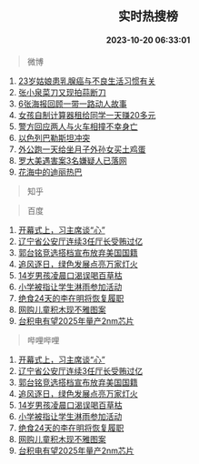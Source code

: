 <div align="center"><h2>实时热搜榜</h2><h4>2023-10-20 06:33:01</h4></div>

> 微博  

1. [23岁姑娘患乳腺癌与不良生活习惯有关](https://s.weibo.com/weibo?q=%2323%E5%B2%81%E5%A7%91%E5%A8%98%E6%82%A3%E4%B9%B3%E8%85%BA%E7%99%8C%E4%B8%8E%E4%B8%8D%E8%89%AF%E7%94%9F%E6%B4%BB%E4%B9%A0%E6%83%AF%E6%9C%89%E5%85%B3%23&t=31&band_rank=1&Refer=top)<br />
2. [张小泉菜刀又现拍蒜断刀](https://s.weibo.com/weibo?q=%23%E5%BC%A0%E5%B0%8F%E6%B3%89%E8%8F%9C%E5%88%80%E5%8F%88%E7%8E%B0%E6%8B%8D%E8%92%9C%E6%96%AD%E5%88%80%23&t=31&band_rank=2&Refer=top)<br />
3. [6张海报回顾一带一路动人故事](https://s.weibo.com/weibo?q=%236%E5%BC%A0%E6%B5%B7%E6%8A%A5%E5%9B%9E%E9%A1%BE%E4%B8%80%E5%B8%A6%E4%B8%80%E8%B7%AF%E5%8A%A8%E4%BA%BA%E6%95%85%E4%BA%8B%23&t=31&band_rank=3&Refer=top)<br />
4. [女孩自制计算器租给同学一天赚20多元](https://s.weibo.com/weibo?q=%23%E5%A5%B3%E5%AD%A9%E8%87%AA%E5%88%B6%E8%AE%A1%E7%AE%97%E5%99%A8%E7%A7%9F%E7%BB%99%E5%90%8C%E5%AD%A6%E4%B8%80%E5%A4%A9%E8%B5%9A20%E5%A4%9A%E5%85%83%23&t=31&band_rank=4&Refer=top)<br />
5. [警方回应两人与火车相撞不幸身亡](https://s.weibo.com/weibo?q=%23%E8%AD%A6%E6%96%B9%E5%9B%9E%E5%BA%94%E4%B8%A4%E4%BA%BA%E4%B8%8E%E7%81%AB%E8%BD%A6%E7%9B%B8%E6%92%9E%E4%B8%8D%E5%B9%B8%E8%BA%AB%E4%BA%A1%23&t=31&band_rank=5&Refer=top)<br />
6. [以色列巴勒斯坦冲突](https://s.weibo.com/weibo?q=%23%E4%BB%A5%E8%89%B2%E5%88%97%E5%B7%B4%E5%8B%92%E6%96%AF%E5%9D%A6%E5%86%B2%E7%AA%81%23&t=31&band_rank=6&Refer=top)<br />
7. [外公跑一天给坐月子外孙女买土鸡蛋](https://s.weibo.com/weibo?q=%23%E5%A4%96%E5%85%AC%E8%B7%91%E4%B8%80%E5%A4%A9%E7%BB%99%E5%9D%90%E6%9C%88%E5%AD%90%E5%A4%96%E5%AD%99%E5%A5%B3%E4%B9%B0%E5%9C%9F%E9%B8%A1%E8%9B%8B%23&t=31&band_rank=7&Refer=top)<br />
8. [罗大美遇害案3名嫌疑人已落网](https://s.weibo.com/weibo?q=%23%E7%BD%97%E5%A4%A7%E7%BE%8E%E9%81%87%E5%AE%B3%E6%A1%883%E5%90%8D%E5%AB%8C%E7%96%91%E4%BA%BA%E5%B7%B2%E8%90%BD%E7%BD%91%23&t=31&band_rank=8&Refer=top)<br />
9. [花海中的迪丽热巴](https://s.weibo.com/weibo?q=%23%E8%8A%B1%E6%B5%B7%E4%B8%AD%E7%9A%84%E8%BF%AA%E4%B8%BD%E7%83%AD%E5%B7%B4%23&t=31&band_rank=9&Refer=top)<br />

> 知乎  


> 百度  

1. [开幕式上，习主席谈“心”](https://www.baidu.com/s?wd=%E5%BC%80%E5%B9%95%E5%BC%8F%E4%B8%8A%EF%BC%8C%E4%B9%A0%E4%B8%BB%E5%B8%AD%E8%B0%88%E2%80%9C%E5%BF%83%E2%80%9D&sa=fyb_news&rsv_dl=fyb_news)<br />
2. [辽宁省公安厅连续3任厅长受贿过亿](https://www.baidu.com/s?wd=%E8%BE%BD%E5%AE%81%E7%9C%81%E5%85%AC%E5%AE%89%E5%8E%85%E8%BF%9E%E7%BB%AD3%E4%BB%BB%E5%8E%85%E9%95%BF%E5%8F%97%E8%B4%BF%E8%BF%87%E4%BA%BF&sa=fyb_news&rsv_dl=fyb_news)<br />
3. [郭台铭竞选搭档宣布放弃美国国籍](https://www.baidu.com/s?wd=%E9%83%AD%E5%8F%B0%E9%93%AD%E7%AB%9E%E9%80%89%E6%90%AD%E6%A1%A3%E5%AE%A3%E5%B8%83%E6%94%BE%E5%BC%83%E7%BE%8E%E5%9B%BD%E5%9B%BD%E7%B1%8D&sa=fyb_news&rsv_dl=fyb_news)<br />
4. [追风逐日，绿色发展点亮万家灯火](https://www.baidu.com/s?wd=%E8%BF%BD%E9%A3%8E%E9%80%90%E6%97%A5%EF%BC%8C%E7%BB%BF%E8%89%B2%E5%8F%91%E5%B1%95%E7%82%B9%E4%BA%AE%E4%B8%87%E5%AE%B6%E7%81%AF%E7%81%AB&sa=fyb_news&rsv_dl=fyb_news)<br />
5. [14岁男孩凌晨口渴误喝百草枯](https://www.baidu.com/s?wd=14%E5%B2%81%E7%94%B7%E5%AD%A9%E5%87%8C%E6%99%A8%E5%8F%A3%E6%B8%B4%E8%AF%AF%E5%96%9D%E7%99%BE%E8%8D%89%E6%9E%AF&sa=fyb_news&rsv_dl=fyb_news)<br />
6. [小学被指让学生淋雨参加活动](https://www.baidu.com/s?wd=%E5%B0%8F%E5%AD%A6%E8%A2%AB%E6%8C%87%E8%AE%A9%E5%AD%A6%E7%94%9F%E6%B7%8B%E9%9B%A8%E5%8F%82%E5%8A%A0%E6%B4%BB%E5%8A%A8&sa=fyb_news&rsv_dl=fyb_news)<br />
7. [绝食24天的李在明将恢复履职](https://www.baidu.com/s?wd=%E7%BB%9D%E9%A3%9F24%E5%A4%A9%E7%9A%84%E6%9D%8E%E5%9C%A8%E6%98%8E%E5%B0%86%E6%81%A2%E5%A4%8D%E5%B1%A5%E8%81%8C&sa=fyb_news&rsv_dl=fyb_news)<br />
8. [网购儿童积木现不雅图案](https://www.baidu.com/s?wd=%E7%BD%91%E8%B4%AD%E5%84%BF%E7%AB%A5%E7%A7%AF%E6%9C%A8%E7%8E%B0%E4%B8%8D%E9%9B%85%E5%9B%BE%E6%A1%88&sa=fyb_news&rsv_dl=fyb_news)<br />
9. [台积电有望2025年量产2nm芯片](https://www.baidu.com/s?wd=%E5%8F%B0%E7%A7%AF%E7%94%B5%E6%9C%89%E6%9C%9B2025%E5%B9%B4%E9%87%8F%E4%BA%A72nm%E8%8A%AF%E7%89%87&sa=fyb_news&rsv_dl=fyb_news)<br />

> 哔哩哔哩  

1. [开幕式上，习主席谈“心”](https://www.baidu.com/s?wd=%E5%BC%80%E5%B9%95%E5%BC%8F%E4%B8%8A%EF%BC%8C%E4%B9%A0%E4%B8%BB%E5%B8%AD%E8%B0%88%E2%80%9C%E5%BF%83%E2%80%9D&sa=fyb_news&rsv_dl=fyb_news)<br />
2. [辽宁省公安厅连续3任厅长受贿过亿](https://www.baidu.com/s?wd=%E8%BE%BD%E5%AE%81%E7%9C%81%E5%85%AC%E5%AE%89%E5%8E%85%E8%BF%9E%E7%BB%AD3%E4%BB%BB%E5%8E%85%E9%95%BF%E5%8F%97%E8%B4%BF%E8%BF%87%E4%BA%BF&sa=fyb_news&rsv_dl=fyb_news)<br />
3. [郭台铭竞选搭档宣布放弃美国国籍](https://www.baidu.com/s?wd=%E9%83%AD%E5%8F%B0%E9%93%AD%E7%AB%9E%E9%80%89%E6%90%AD%E6%A1%A3%E5%AE%A3%E5%B8%83%E6%94%BE%E5%BC%83%E7%BE%8E%E5%9B%BD%E5%9B%BD%E7%B1%8D&sa=fyb_news&rsv_dl=fyb_news)<br />
4. [追风逐日，绿色发展点亮万家灯火](https://www.baidu.com/s?wd=%E8%BF%BD%E9%A3%8E%E9%80%90%E6%97%A5%EF%BC%8C%E7%BB%BF%E8%89%B2%E5%8F%91%E5%B1%95%E7%82%B9%E4%BA%AE%E4%B8%87%E5%AE%B6%E7%81%AF%E7%81%AB&sa=fyb_news&rsv_dl=fyb_news)<br />
5. [14岁男孩凌晨口渴误喝百草枯](https://www.baidu.com/s?wd=14%E5%B2%81%E7%94%B7%E5%AD%A9%E5%87%8C%E6%99%A8%E5%8F%A3%E6%B8%B4%E8%AF%AF%E5%96%9D%E7%99%BE%E8%8D%89%E6%9E%AF&sa=fyb_news&rsv_dl=fyb_news)<br />
6. [小学被指让学生淋雨参加活动](https://www.baidu.com/s?wd=%E5%B0%8F%E5%AD%A6%E8%A2%AB%E6%8C%87%E8%AE%A9%E5%AD%A6%E7%94%9F%E6%B7%8B%E9%9B%A8%E5%8F%82%E5%8A%A0%E6%B4%BB%E5%8A%A8&sa=fyb_news&rsv_dl=fyb_news)<br />
7. [绝食24天的李在明将恢复履职](https://www.baidu.com/s?wd=%E7%BB%9D%E9%A3%9F24%E5%A4%A9%E7%9A%84%E6%9D%8E%E5%9C%A8%E6%98%8E%E5%B0%86%E6%81%A2%E5%A4%8D%E5%B1%A5%E8%81%8C&sa=fyb_news&rsv_dl=fyb_news)<br />
8. [网购儿童积木现不雅图案](https://www.baidu.com/s?wd=%E7%BD%91%E8%B4%AD%E5%84%BF%E7%AB%A5%E7%A7%AF%E6%9C%A8%E7%8E%B0%E4%B8%8D%E9%9B%85%E5%9B%BE%E6%A1%88&sa=fyb_news&rsv_dl=fyb_news)<br />
9. [台积电有望2025年量产2nm芯片](https://www.baidu.com/s?wd=%E5%8F%B0%E7%A7%AF%E7%94%B5%E6%9C%89%E6%9C%9B2025%E5%B9%B4%E9%87%8F%E4%BA%A72nm%E8%8A%AF%E7%89%87&sa=fyb_news&rsv_dl=fyb_news)<br />
